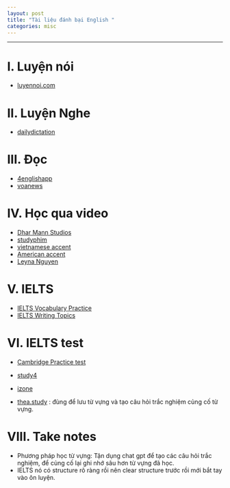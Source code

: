 ```yaml
---
layout: post
title: "Tài liệu đánh bại English "
categories: misc
---
```


---

# **I. Luyện nói**

- [luyennoi.com](https://luyennoi.com/)

# **II. Luyện Nghe**

- [dailydictation](https://dailydictation.com/)

# **III. Đọc**

- [4englishapp](https://4englishapp.com/)
- [voanews](https://learningenglish.voanews.com/)

# **IV. Học qua video**

- [Dhar Mann Studios](https://www.youtube.com/@DharMann)
- [studyphim](https://www.studyphim.vn/)
- [vietnamese accent](https://www.youtube.com/@uyenninh)
- [American accent](https://www.youtube.com/@AudreyNguyenVlogs)
- [Leyna Nguyen](https://www.youtube.com/@LeynaNguyen)

# **V. IELTS**

- [IELTS Vocabulary Practice](https://writing9.com/vocabulary-practice)
- [IELTS Writing Topics](https://writing9.com/ielts-writing-task-2-topics)

# **VI. IELTS test**

- [Cambridge Practice test](https://ieltstrainingonline.com/)
- [study4](https://study4.com/tests/ielts/)
- [izone](https://www.izone.edu.vn/)

- [thea.study](https://www.thea.study/) : đùng để lưu từ vựng và tạo câu hỏi trắc nghiệm củng cố từ vựng.

# **VIII. Take notes**

- Phương pháp học từ vựng: Tận dụng chat gpt để tạo các câu hỏi trắc nghiệm, để củng cố lại ghi nhớ sâu hơn từ vựng đã học.
- IELTS nó có structure rõ ràng rồi nên clear structure trước rồi mới bắt tay vào ôn luyện.
